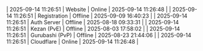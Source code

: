 | 2025-09-14 11:26:51 | Website | Online | 2025-09-14 11:26:48 |
| 2025-09-14 11:26:51 | Registration | Offline | 2025-09-09 16:40:23 |
| 2025-09-14 11:26:51 | Auth Server | Offline | 2025-08-18 09:33:31 |
| 2025-09-14 11:26:51 | Kezan (PvE) | Offline | 2025-08-03 17:58:02 |
| 2025-09-14 11:26:51 | Gurubashi (PvP) | Offline | 2025-08-23 21:44:06 |
| 2025-09-14 11:26:51 | Cloudflare | Online | 2025-09-14 11:26:48 |
